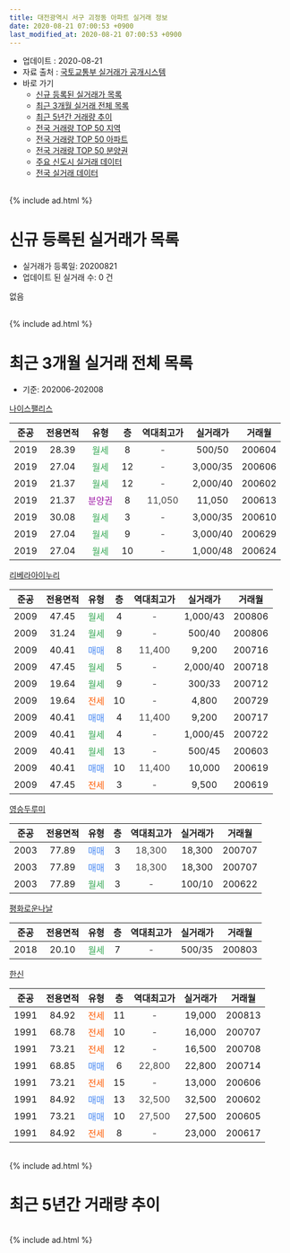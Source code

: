 ```yaml
---
title: 대전광역시 서구 괴정동 아파트 실거래 정보
date: 2020-08-21 07:00:53 +0900
last_modified_at: 2020-08-21 07:00:53 +0900
---
```


* 업데이트 : 2020-08-21
* 자료 출처 : [국토교통부 실거래가 공개시스템](http://rt.molit.go.kr)
* 바로 가기
    * [신규 등록된 실거래가 목록](#신규-등록된-실거래가-목록)
    * [최근 3개월 실거래 전체 목록](#최근-3개월-실거래-전체-목록)
    * [최근 5년간 거래량 추이](#최근-5년간-거래량-추이)
    * [전국 거래량 TOP 50 지역](https://inasie.github.io/apt-trade-info/최근-3개월-전국에서-가장-거래가-많이-발생한-지역)
    * [전국 거래량 TOP 50 아파트](https://inasie.github.io/apt-trade-info/최근-3개월-전국에서-가장-거래가-많이-발생한-아파트)
    * [전국 거래량 TOP 50 분양권](https://inasie.github.io/apt-trade-info/최근-3개월-전국에서-가장-거래가-많이-발생한-분양권)
    * [주요 신도시 실거래 데이터](https://inasie.github.io/apt-trade-info/주요-신도시)
    * [전국 실거래 데이터](https://inasie.github.io/apt-trade-info/전국)
<br>
{% include ad.html %}
<br>

# 신규 등록된 실거래가 목록
* 실거래가 등록일: 20200821
* 업데이트 된 실거래 수: 0 건

없음

<br>
{% include ad.html %}
<br>

# 최근 3개월 실거래 전체 목록
* 기준: 202006-202008


[나이스팰리스](https://search.naver.com/search.naver?query=%EB%8C%80%EC%A0%84%EA%B4%91%EC%97%AD%EC%8B%9C+%EC%84%9C%EA%B5%AC+%EA%B4%B4%EC%A0%95%EB%8F%99+%EB%82%98%EC%9D%B4%EC%8A%A4%ED%8C%B0%EB%A6%AC%EC%8A%A4)

|준공|전용면적|유형|층|역대최고가|실거래가|거래월|
|:---:|:---:|:---:|:---:|:---:|:---:|:---:|
|2019|28.39|<span style="color:#34a853">월세</span>|8|<span style="color:#444444">-</span>|500/50|200604|
|2019|27.04|<span style="color:#34a853">월세</span>|12|<span style="color:#444444">-</span>|3,000/35|200606|
|2019|21.37|<span style="color:#34a853">월세</span>|12|<span style="color:#444444">-</span>|2,000/40|200602|
|2019|21.37|<span style="color:#9C11A5">분양권</span>|8|<span style="color:#444444">11,050</span>|11,050|200613|
|2019|30.08|<span style="color:#34a853">월세</span>|3|<span style="color:#444444">-</span>|3,000/35|200610|
|2019|27.04|<span style="color:#34a853">월세</span>|9|<span style="color:#444444">-</span>|3,000/40|200629|
|2019|27.04|<span style="color:#34a853">월세</span>|10|<span style="color:#444444">-</span>|1,000/48|200624|

[리베라아이누리](https://search.naver.com/search.naver?query=%EB%8C%80%EC%A0%84%EA%B4%91%EC%97%AD%EC%8B%9C+%EC%84%9C%EA%B5%AC+%EA%B4%B4%EC%A0%95%EB%8F%99+%EB%A6%AC%EB%B2%A0%EB%9D%BC%EC%95%84%EC%9D%B4%EB%88%84%EB%A6%AC)

|준공|전용면적|유형|층|역대최고가|실거래가|거래월|
|:---:|:---:|:---:|:---:|:---:|:---:|:---:|
|2009|47.45|<span style="color:#34a853">월세</span>|4|<span style="color:#444444">-</span>|1,000/43|200806|
|2009|31.24|<span style="color:#34a853">월세</span>|9|<span style="color:#444444">-</span>|500/40|200806|
|2009|40.41|<span style="color:#4285f3">매매</span>|8|<span style="color:#444444">11,400</span>|9,200|200716|
|2009|47.45|<span style="color:#34a853">월세</span>|5|<span style="color:#444444">-</span>|2,000/40|200718|
|2009|19.64|<span style="color:#34a853">월세</span>|9|<span style="color:#444444">-</span>|300/33|200712|
|2009|19.64|<span style="color:#ff5a00">전세</span>|10|<span style="color:#444444">-</span>|4,800|200729|
|2009|40.41|<span style="color:#4285f3">매매</span>|4|<span style="color:#444444">11,400</span>|9,200|200717|
|2009|40.41|<span style="color:#34a853">월세</span>|4|<span style="color:#444444">-</span>|1,000/45|200722|
|2009|40.41|<span style="color:#34a853">월세</span>|13|<span style="color:#444444">-</span>|500/45|200603|
|2009|40.41|<span style="color:#4285f3">매매</span>|10|<span style="color:#444444">11,400</span>|10,000|200619|
|2009|47.45|<span style="color:#ff5a00">전세</span>|3|<span style="color:#444444">-</span>|9,500|200619|

[영승두루미](https://search.naver.com/search.naver?query=%EB%8C%80%EC%A0%84%EA%B4%91%EC%97%AD%EC%8B%9C+%EC%84%9C%EA%B5%AC+%EA%B4%B4%EC%A0%95%EB%8F%99+%EC%98%81%EC%8A%B9%EB%91%90%EB%A3%A8%EB%AF%B8)

|준공|전용면적|유형|층|역대최고가|실거래가|거래월|
|:---:|:---:|:---:|:---:|:---:|:---:|:---:|
|2003|77.89|<span style="color:#4285f3">매매</span>|3|<span style="color:#444444">18,300</span>|18,300|200707|
|2003|77.89|<span style="color:#4285f3">매매</span>|3|<span style="color:#444444">18,300</span>|18,300|200707|
|2003|77.89|<span style="color:#34a853">월세</span>|3|<span style="color:#444444">-</span>|100/10|200622|

[평화로운나날](https://search.naver.com/search.naver?query=%EB%8C%80%EC%A0%84%EA%B4%91%EC%97%AD%EC%8B%9C+%EC%84%9C%EA%B5%AC+%EA%B4%B4%EC%A0%95%EB%8F%99+%ED%8F%89%ED%99%94%EB%A1%9C%EC%9A%B4%EB%82%98%EB%82%A0)

|준공|전용면적|유형|층|역대최고가|실거래가|거래월|
|:---:|:---:|:---:|:---:|:---:|:---:|:---:|
|2018|20.10|<span style="color:#34a853">월세</span>|7|<span style="color:#444444">-</span>|500/35|200803|

[한신](https://search.naver.com/search.naver?query=%EB%8C%80%EC%A0%84%EA%B4%91%EC%97%AD%EC%8B%9C+%EC%84%9C%EA%B5%AC+%EA%B4%B4%EC%A0%95%EB%8F%99+%ED%95%9C%EC%8B%A0)

|준공|전용면적|유형|층|역대최고가|실거래가|거래월|
|:---:|:---:|:---:|:---:|:---:|:---:|:---:|
|1991|84.92|<span style="color:#ff5a00">전세</span>|11|<span style="color:#444444">-</span>|19,000|200813|
|1991|68.78|<span style="color:#ff5a00">전세</span>|10|<span style="color:#444444">-</span>|16,000|200707|
|1991|73.21|<span style="color:#ff5a00">전세</span>|12|<span style="color:#444444">-</span>|16,500|200708|
|1991|68.85|<span style="color:#4285f3">매매</span>|6|<span style="color:#444444">22,800</span>|22,800|200714|
|1991|73.21|<span style="color:#ff5a00">전세</span>|15|<span style="color:#444444">-</span>|13,000|200606|
|1991|84.92|<span style="color:#4285f3">매매</span>|13|<span style="color:#444444">32,500</span>|32,500|200602|
|1991|73.21|<span style="color:#4285f3">매매</span>|10|<span style="color:#444444">27,500</span>|27,500|200605|
|1991|84.92|<span style="color:#ff5a00">전세</span>|8|<span style="color:#444444">-</span>|23,000|200617|


<br>
{% include ad.html %}
<br>

# 최근 5년간 거래량 추이


<div style="width:100%;">
    <canvas id="deal_progress" height="200"></canvas>
</div>

<script>
new Chart(document.getElementById("deal_progress"), {
    type: 'line',
    data: {
        labels: ['201508','201509','201510','201511','201512','201601','201602','201603','201604','201605','201606','201607','201608','201609','201610','201611','201612','201701','201702','201703','201704','201705','201706','201707','201708','201709','201710','201711','201712','201801','201802','201803','201804','201805','201806','201807','201808','201809','201810','201811','201812','201901','201902','201903','201904','201905','201906','201907','201908','201909','201910','201911','201912','202001','202002','202003','202004','202005','202006','202007','202008'],
        datasets: [{
            label: '매매',
            pointRadius: 1,
            data: [6, 8, 9, 4, 4, 4, 1, 3, 7, 4, 4, 7, 8, 6, 10, 6, 6, 2, 3, 6, 7, 3, 2, 7, 10, 5, 6, 8, 4, 3, 4, 6, 7, 3, 3, 6, 4, 12, 4, 4, 6, 3, 2, 2, 3, 5, 3, 5, 9, 6, 7, 6, 5, 5, 9, 7, 7, 1, 4, 5, 0],
            borderColor: "rgba(255, 201, 14, 1)",
            backgroundColor: "rgba(255, 201, 14, 0.5)",
            fill: false,
            lineTension: 0
        },{
            label: '전월세',
            pointRadius: 1,
            data: [4, 5, 3, 1, 9, 7, 5, 6, 1, 1, 4, 7, 6, 1, 1, 6, 5, 3, 2, 4, 3, 4, 3, 2, 6, 5, 2, 4, 4, 4, 4, 4, 1, 3, 6, 2, 3, 3, 4, 4, 5, 6, 4, 7, 1, 3, 2, 6, 5, 4, 14, 18, 13, 7, 22, 13, 4, 8, 11, 6, 4],
            borderColor: "rgba(0, 141, 185, 1)",
            backgroundColor: "rgba(0, 141, 185, 0.5)",
            fill: false,
            lineTension: 0
        }
        ]
    },
    options: {
        responsive: true,
        title: {
            display: false
        },
        tooltips: {
            mode: 'index',
            intersect: false
        },
        hover: {
            mode: 'nearest',
            intersect: true
        },
        scales: {
            xAxes: [{
                display: true,
                scaleLabel: {
                    display: true,
                    labelString: '년/월'
                }
            }],
            yAxes: [{
                display: true,
                ticks: {
                    suggestedMin: 0,
                },
                scaleLabel: {
                    display: true,
                    labelString: '실거래 수'
                }
            }]
        }
    }
});

</script>


<br>
{% include ad.html %}
<br>

